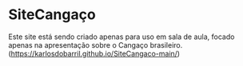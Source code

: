 # SiteCangaço
Este site está sendo criado apenas para uso em sala de aula, focado apenas na apresentação sobre o Cangaço brasileiro.
(https://karlosdobarril.github.io/SiteCangaco-main/)
